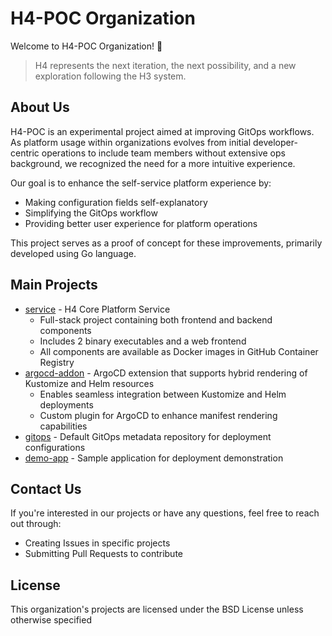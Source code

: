 # H4-POC Organization

Welcome to H4-POC Organization! 👋

> H4 represents the next iteration, the next possibility, and a new exploration following the H3 system.

## About Us

H4-POC is an experimental project aimed at improving GitOps workflows. As platform usage within organizations evolves from initial developer-centric operations to include team members without extensive ops background, we recognized the need for a more intuitive experience.

Our goal is to enhance the self-service platform experience by:
- Making configuration fields self-explanatory
- Simplifying the GitOps workflow
- Providing better user experience for platform operations

This project serves as a proof of concept for these improvements, primarily developed using Go language.

## Main Projects

- [service](https://github.com/h4-poc/service) - H4 Core Platform Service
  - Full-stack project containing both frontend and backend components
  - Includes 2 binary executables and a web frontend
  - All components are available as Docker images in GitHub Container Registry
- [argocd-addon](https://github.com/h4-poc/argocd-addon) - ArgoCD extension that supports hybrid rendering of Kustomize and Helm resources
  - Enables seamless integration between Kustomize and Helm deployments
  - Custom plugin for ArgoCD to enhance manifest rendering capabilities
- [gitops](https://github.com/h4-poc/gitops) - Default GitOps metadata repository for deployment configurations
- [demo-app](https://github.com/h4-poc/demo-app) - Sample application for deployment demonstration

## Contact Us

If you're interested in our projects or have any questions, feel free to reach out through:

- Creating Issues in specific projects
- Submitting Pull Requests to contribute

## License

This organization's projects are licensed under the BSD License unless otherwise specified
